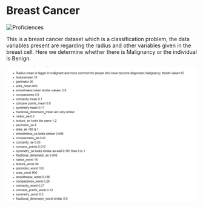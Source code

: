 # Breast Cancer 
![Proficiences](https://img.shields.io/badge/FIELD-MACHINELEARNING-informational?style=flat&logo=<LOGO_NAME>&logoColor=white&color=2bbc8a)

This is a breast cancer dataset which is a classification problem, the data variables present are regarding the radius and other variables given in the breast cell. Here we determine whether there is Malignancy or the individual is Benign.

<img src="https://github.com/Prophet37/Breast-Cancer/blob/main/Screenshot%202021-06-01%20144728.png">
